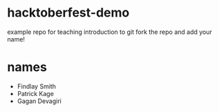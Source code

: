# hacktoberfest-demo
example repo for teaching introduction to git
fork the repo and add your name!
# names
- Findlay Smith
- Patrick Kage
- Gagan Devagiri
